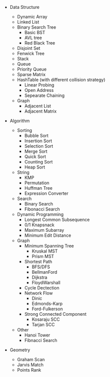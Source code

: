 - Data Structure
    - Dynamic Array
    - Linked List 
    - Binary Search Tree
        - Basic BST
        - AVL tree
        - Red Black Tree
    - Disjoint Set
    - Fenwick Tree
    - Stack
    - Queue
    - Priority Queue
    - Sparse Matrix
    - HashTable (with different collision strategy)
        - Linear Probing
        - Open Address
        - Sepearate Chaining
    - Graph
        - Adjacent List
        - Adjacent Matrix
    
- Algorithm
    - Sorting
        - Bubble Sort
        - Insertion Sort
        - Selection Sort
        - Merge Sort
        - Quick Sort
        - Counting Sort
        - Heap Sort
    - String
        - KMP
        - Permutation
        - Huffman Tree
        - Expression Converter
    - Search
        - Binary Search
        - Fibonacci Search
    - Dynamic Programming
        - Longest Common Subsequence
        - 0/1 Knapsnack
        - Maximum Subarray
        - Minimum Edit Distance
    - Graph
        - Minimum Spanning Tree
            - Kruskal MST
            - Prism MST
        - Shortest Path
            - BFS/DFS
            - BellmanFord
            - Dijkstra
            - FloydWarshall
        - Cycle Dectection
        - Network Flow
            - Dinic
            - Edmonds-Karp
            - Ford-Fulkerson
        - Strong Connected Component
            - Kosaraju SCC
            - Tarjan SCC
    - Other
        - Hanoi Tower
        - Fibnacci Search


- Geometry
    - Graham Scan
    - Jarvis Match
    - Points Rank

